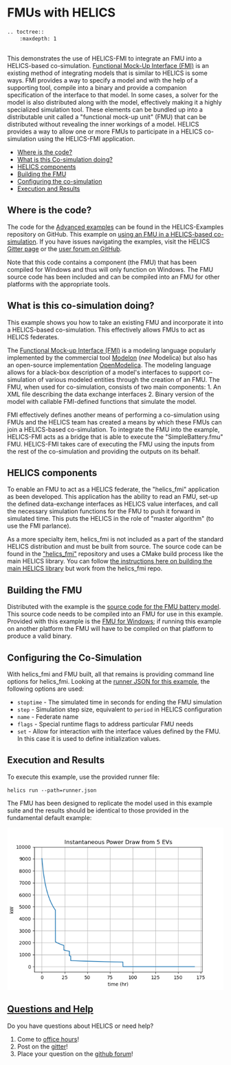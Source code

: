 # FMUs with HELICS

```{eval-rst}
.. toctree::
    :maxdepth: 1


```

This demonstrates the use of HELICS-FMI to integrate an FMU into a HELICS-based co-simulation. [Functional Mock-Up Interface (FMI)](https://fmi-standard.org/) is an existing method of integrating models that is similar to HELICS is some ways. FMI provides a way to specify a model and with the help of a supporting tool, compile into a binary and provide a companion specification of the interface to that model. In some cases, a solver for the model is also distributed along with the model, effectively making it a highly specialized simulation tool. These elements can be bundled up into a distributable unit called a "functional mock-up unit" (FMU) that can be distributed without revealing the inner workings of a model. HELICS provides a way to allow one or more FMUs to participate in a HELICS co-simulation using the HELICS-FMI application.

- [Where is the code?](#where-is-the-code)
- [What is this Co-simulation doing?](#what-is-this-co-simulation-doing)
- [HELICS components](#helics-components)
- [Building the FMU](#building-the-fmu)
- [Configuring the co-simulation](#configuring-the-co-simulation)
- [Execution and Results](#execution-and-results)

## Where is the code?

The code for the [Advanced examples](https://github.com/GMLC-TDC/HELICS-Examples/tree/main/user_guide_examples/advanced) can be found in the HELICS-Examples repository on GitHub. This example on [using an FMU in a HELICS-based co-simulation](https://github.com/GMLC-TDC/HELICS-Examples/tree/main/user_guide_examples/advanced/advanced_fmu). If you have issues navigating the examples, visit the HELICS [Gitter page](https://gitter.im/GMLC-TDC/HELICS) or the [user forum on GitHub](https://github.com/GMLC-TDC/HELICS/discussions).

Note that this code contains a component (the FMU) that has been compiled for Windows and thus will only function on Windows. The FMU source code has been included and can be compiled into an FMU for other platforms with the appropriate tools.

## What is this co-simulation doing?

This example shows you how to take an existing FMU and incorporate it into a HELICS-based co-simulation. This effectively allows FMUs to act as HELICS federates.

The [Functional Mock-up Interface (FMI)](https://fmi-standard.org/) is a modeling language popularly implemented by the commercial tool [Modelon](https://modelon.com/) (_nee_ Modelica) but also has an open-source implementation [OpenModelica](https://openmodelica.org/). The modeling language allows for a black-box description of a model's interfaces to support co-simulation of various modeled entities through the creation of an FMU. The FMU, when used for co-simulation, consists of two main components: 1. An XML file describing the data exchange interfaces 2. Binary version of the model with callable FMI-defined functions that simulate the model.

FMI effectively defines another means of performing a co-simulation using FMUs and the HELICS team has created a means by which these FMUs can join a HELICS-based co-simulation. To integrate the FMU into the example, HELICS-FMI acts as a bridge that is able to execute the "SimpleBattery.fmu" FMU. HELICS-FMI takes care of executing the FMU using the inputs from the rest of the co-simulation and providing the outputs on its behalf.

## HELICS components

To enable an FMU to act as a HELICS federate, the "helics_fmi" application as been developed. This application has the ability to read an FMU, set-up the defined data-exchange interfaces as HELICS value interfaces, and call the necessary simulation functions for the FMU to push it forward in simulated time. This puts the HELICS in the role of "master algorithm" (to use the FMI parlance).

As a more specialty item, helics_fmi is not included as a part of the standard HELICS distribution and must be built from source. The source code can be found in the ["helics_fmi"](https://github.com/GMLC-TDC/HELICS-FMI) repository and uses a CMake build process like the main HELICS library. You can follow [the instructions here on building the main HELICS library](https://docs.helics.org/en/latest/user-guide/installation/build_from_source.html) but work from the helics_fmi repo.

## Building the FMU

Distributed with the example is the [source code for the FMU battery model](https://github.com/GMLC-TDC/HELICS-Examples/blob/main/user_guide_examples/advanced/advanced_fmu/SimpleBattery.mo). This source code needs to be compiled into an FMU for use in this example. Provided with this example is the [FMU for Windows](https://github.com/GMLC-TDC/HELICS-Examples/blob/main/user_guide_examples/advanced/advanced_fmu/SimpleBattery.fmu); if running this example on another platform the FMU will have to be compiled on that platform to produce a valid binary.

## Configuring the Co-Simulation

With helics_fmi and FMU built, all that remains is providing command line options for helics_fmi. Looking at the [runner JSON for this example](https://github.com/GMLC-TDC/HELICS-Examples/blob/main/user_guide_examples/advanced/advanced_fmu/runner.json), the following options are used:

- `stoptime` - The simulated time in seconds for ending the FMU simulation
- `step` - Simulation step size, equivalent to `period` in HELICS configuration
- `name` - Federate name
- `flags` - Special runtime flags to address particular FMU needs
- `set` - Allow for interaction with the interface values defined by the FMU. In this case it is used to define initialization values.

## Execution and Results

To execute this example, use the provided runner file:

```shell
helics run --path=runner.json
```

The FMU has been designed to replicate the model used in this example suite and the results should be identical to those provided in the fundamental default example:

![](https://github.com/GMLC-TDC/helics_doc_resources/raw/main/user_guide/fundamental_default_resultcharger.png)

## [Questions and Help](../../support.md)

Do you have questions about HELICS or need help?

1. Come to [office hours](https://helics.org/HELICSOfficeHours.ics)!
2. Post on the [gitter](https://gitter.im/GMLC-TDC/HELICS)!
3. Place your question on the [github forum](https://github.com/GMLC-TDC/HELICS/discussions)!
